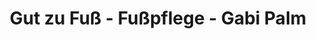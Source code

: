 ---
title: "Gut zu Fuß - Fußpflege - Gabi Palm"
url: /seelze/gut-zu-fuss-fusspflege-gabi-palm/
shop: Kosmetik
---